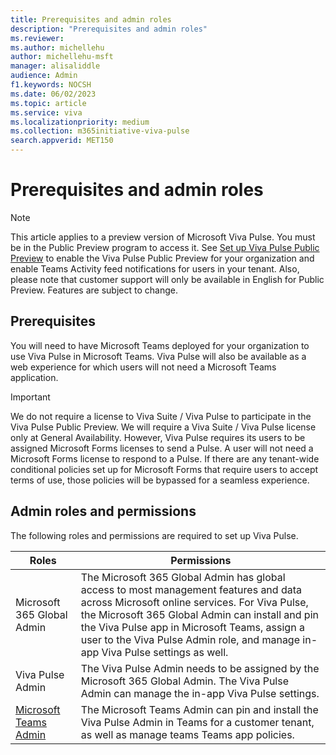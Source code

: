 ```yaml
---
title: Prerequisites and admin roles
description: "Prerequisites and admin roles"
ms.reviewer: 
ms.author: michellehu
author: michellehu-msft
manager: alisaliddle
audience: Admin
f1.keywords: NOCSH
ms.date: 06/02/2023
ms.topic: article
ms.service: viva
ms.localizationpriority: medium
ms.collection: m365initiative-viva-pulse  
search.appverid: MET150
---
```


# Prerequisites and admin roles

> [!NOTE]
> This article applies to a preview version of Microsoft Viva Pulse. You must be in the Public Preview program to access it. See [Set up Viva Pulse Public Preview](./set-up-viva-pulse-public-preview-for-your-organization.md) to enable the Viva Pulse Public Preview for your organization and enable Teams Activity feed notifications for users in your tenant. Also, please note that customer support will only be available in English for Public Preview. Features are subject to change.

## Prerequisites

You will need to have Microsoft Teams deployed for your organization to use Viva Pulse in Microsoft Teams. Viva Pulse will also be available as a web experience for which users will not need a Microsoft Teams application.

> [!IMPORTANT]
> We do not require a license to Viva Suite / Viva Pulse to participate in the Viva Pulse Public Preview. We will require a Viva Suite / Viva Pulse license only at General Availability. However, Viva Pulse requires its users to be assigned Microsoft Forms licenses to send a Pulse. A user will not need a Microsoft Forms license to respond to a Pulse. If there are any tenant-wide conditional policies set up for Microsoft Forms that require users to accept terms of use, those policies will be bypassed for a seamless experience.

## Admin roles and permissions

The following roles and permissions are required to set up Viva Pulse.

| Roles | Permissions |
| ----------- | ----------- |
| Microsoft 365 Global Admin | The Microsoft 365 Global Admin has global access to most management features and data across Microsoft online services. For Viva Pulse, the Microsoft 365 Global Admin can install and pin the Viva Pulse app in Microsoft Teams, assign a user to the Viva Pulse Admin role, and manage in-app Viva Pulse settings as well. |
| Viva Pulse Admin | The Viva Pulse Admin needs to be assigned by the Microsoft 365 Global Admin. The Viva Pulse Admin can manage the in-app Viva Pulse settings. |
| [Microsoft Teams Admin](/microsoftteams/using-admin-roles) | The Microsoft Teams Admin can pin and install the Viva Pulse Admin in Teams for a customer tenant, as well as manage teams Teams app policies. |